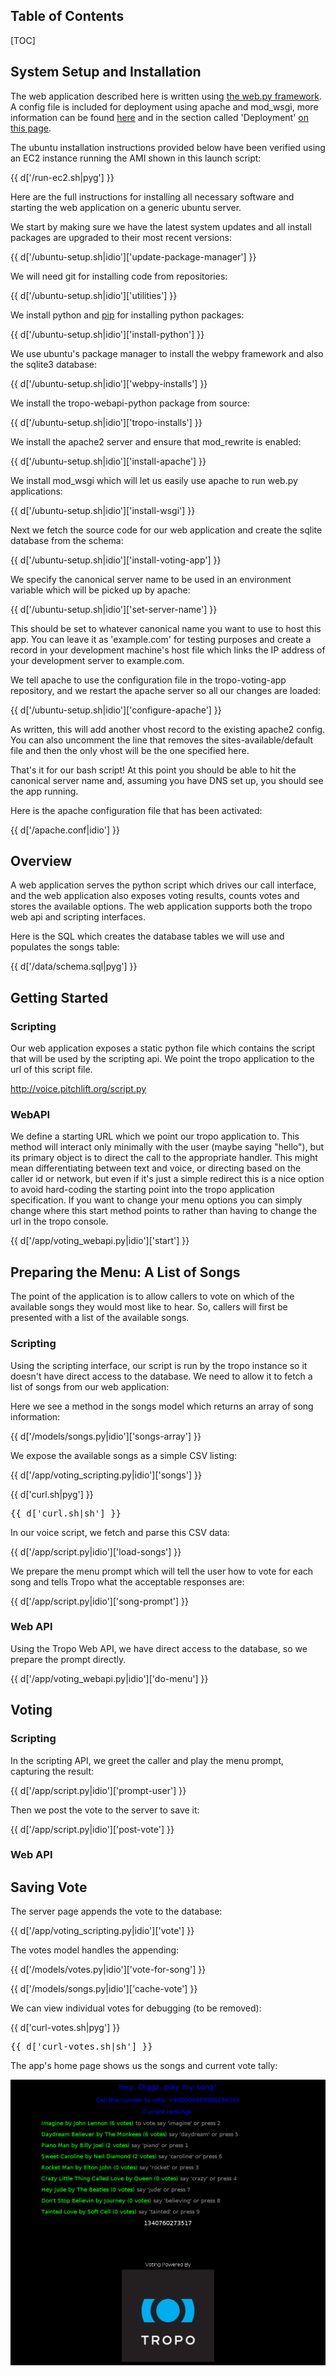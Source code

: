 ## Table of Contents

[TOC]

## System Setup and Installation

The web application described here is written using [the web.py
framework](http://webpy.org). A config file is included for deployment using
apache and mod_wsgi, more information can be found
[here](http://webpy.org/cookbook/mod_wsgi-apache) and in the section called
'Deployment' [on this page](http://webpy.org/cookbook/).

The ubuntu installation instructions provided below have been verified using an
EC2 instance running the AMI shown in this launch script:

{{ d['/run-ec2.sh|pyg'] }}

Here are the full instructions for installing all necessary software and starting the web application on a generic ubuntu server.

We start by making sure we have the latest system updates and all install packages are upgraded to their most recent versions:

{{ d['/ubuntu-setup.sh|idio']['update-package-manager'] }}

We will need git for installing code from repositories:

{{ d['/ubuntu-setup.sh|idio']['utilities'] }}

We install python and [pip](http://www.pip-installer.org/) for installing python packages:

{{ d['/ubuntu-setup.sh|idio']['install-python'] }}

We use ubuntu's package manager to install the webpy framework and also the sqlite3 database:

{{ d['/ubuntu-setup.sh|idio']['webpy-installs'] }}

We install the tropo-webapi-python package from source:

{{ d['/ubuntu-setup.sh|idio']['tropo-installs'] }}

We install the apache2 server and ensure that mod_rewrite is enabled:

{{ d['/ubuntu-setup.sh|idio']['install-apache'] }}

We install mod_wsgi which will let us easily use apache to run web.py applications:

{{ d['/ubuntu-setup.sh|idio']['install-wsgi'] }}

Next we fetch the source code for our web application and create the sqlite database from the schema:

{{ d['/ubuntu-setup.sh|idio']['install-voting-app'] }}

We specify the canonical server name to be used in an environment variable which will be picked up by apache:

{{ d['/ubuntu-setup.sh|idio']['set-server-name'] }}

This should be set to whatever canonical name you want to use to host this app.
You can leave it as 'example.com' for testing purposes and create a record in
your development machine's host file which links the IP address of your
development server to example.com.

We tell apache to use the configuration file in the tropo-voting-app
repository, and we restart the apache server so all our changes are loaded:

{{ d['/ubuntu-setup.sh|idio']['configure-apache'] }}

As written, this will add another vhost record to the existing apache2 config.
You can also uncomment the line that removes the sites-available/default file
and then the only vhost will be the one specified here.

That's it for our bash script! At this point you should be able to hit the canonical server name and, assuming you have DNS set up, you should see the app running.

Here is the apache configuration file that has been activated:

{{ d['/apache.conf|idio'] }}

## Overview

A web application serves the python script which drives our call interface, and
the web application also exposes voting results, counts votes and stores the
available options. The web application supports both the tropo web api and
scripting interfaces.

Here is the SQL which creates the database tables we will use and populates the
songs table:

{{ d['/data/schema.sql|pyg'] }}

## Getting Started

### Scripting

Our web application exposes a static python file which contains the script that
will be used by the scripting api. We point the tropo application to the url of
this script file.

http://voice.pitchlift.org/script.py

### WebAPI

We define a starting URL which we point our tropo application to. This method
will interact only minimally with the user (maybe saying "hello"), but its
primary object is to direct the call to the appropriate handler. This might
mean differentiating between text and voice, or directing based on the caller
id or network, but even if it's just a simple redirect this is a nice option to
avoid hard-coding the starting point into the tropo application specification.
If you want to change your menu options you can simply change where this start
method points to rather than having to change the url in the tropo console.

{{ d['/app/voting_webapi.py|idio']['start'] }}

## Preparing the Menu: A List of Songs

The point of the application is to allow callers to vote on which of the
available songs they would most like to hear. So, callers will first be
presented with a list of the available songs.

### Scripting

Using the scripting interface, our script is run by the tropo instance so it
doesn't have direct access to the database. We need to allow it to fetch a list
of songs from our web application:

Here we see a method in the songs model which returns an array of song
information:

{{ d['/models/songs.py|idio']['songs-array'] }}

We expose the available songs as a simple CSV listing:

{{ d['/app/voting_scripting.py|idio']['songs'] }}

{{ d['curl.sh|pyg'] }}

<pre>
{{ d['curl.sh|sh'] }}
</pre>

In our voice script, we fetch and parse this CSV data:

{{ d['/app/script.py|idio']['load-songs'] }}

We prepare the menu prompt which will tell the user how to vote for each song
and tells Tropo what the acceptable responses are:

{{ d['/app/script.py|idio']['song-prompt'] }}

### Web API

Using the Tropo Web API, we have direct access to the database, so we prepare
the prompt directly.

{{ d['/app/voting_webapi.py|idio']['do-menu'] }}

## Voting

### Scripting

In the scripting API, we greet the caller and play the menu prompt, capturing the result:

{{ d['/app/script.py|idio']['prompt-user'] }}

Then we post the vote to the server to save it:

{{ d['/app/script.py|idio']['post-vote'] }}

### Web API

## Saving Vote

The server page appends the vote to the database:

{{ d['/app/voting_scripting.py|idio']['vote'] }}

The votes model handles the appending:

{{ d['/models/votes.py|idio']['vote-for-song'] }}

{{ d['/models/songs.py|idio']['cache-vote'] }}

We can view individual votes for debugging (to be removed):

{{ d['curl-votes.sh|pyg'] }}

<pre>
{{ d['curl-votes.sh|sh'] }}
</pre>

The app's home page shows us the songs and current vote tally:

![home page screenshot](home.png)
